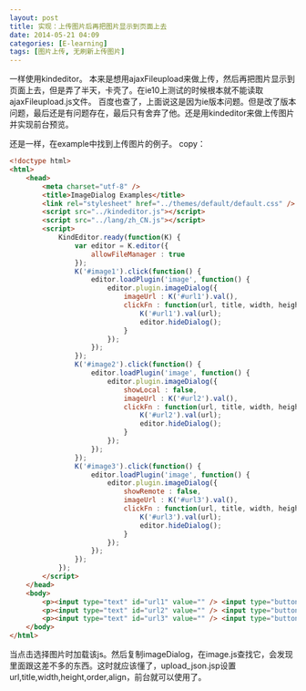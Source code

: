 ```yaml
---
layout: post
title: 实现：上传图片后再把图片显示到页面上去
date: 2014-05-21 04:09
categories: [E-learning]
tags: [图片上传, 无刷新上传图片]
---
```

一样使用kindeditor。
本来是想用ajaxFileupload来做上传，然后再把图片显示到页面上去，但是弄了半天，卡壳了。在ie10上测试的时候根本就不能读取ajaxFileupload.js文件。
百度也查了，上面说这是因为ie版本问题。但是改了版本问题，最后还是有问题存在，最后只有舍弃了他。还是用kindeditor来做上传图片并实现前台预览。

还是一样，在example中找到上传图片的例子。
copy：


```html
<!doctype html>
<html>
	<head>
		<meta charset="utf-8" />
		<title>ImageDialog Examples</title>
		<link rel="stylesheet" href="../themes/default/default.css" />
		<script src="../kindeditor.js"></script>
		<script src="../lang/zh_CN.js"></script>
		<script>
			KindEditor.ready(function(K) {
				var editor = K.editor({
					allowFileManager : true
				});
				K('#image1').click(function() {
					editor.loadPlugin('image', function() {
						editor.plugin.imageDialog({
							imageUrl : K('#url1').val(),
							clickFn : function(url, title, width, height, border, align) {
								K('#url1').val(url);
								editor.hideDialog();
							}
						});
					});
				});
				K('#image2').click(function() {
					editor.loadPlugin('image', function() {
						editor.plugin.imageDialog({
							showLocal : false,
							imageUrl : K('#url2').val(),
							clickFn : function(url, title, width, height, border, align) {
								K('#url2').val(url);
								editor.hideDialog();
							}
						});
					});
				});
				K('#image3').click(function() {
					editor.loadPlugin('image', function() {
						editor.plugin.imageDialog({
							showRemote : false,
							imageUrl : K('#url3').val(),
							clickFn : function(url, title, width, height, border, align) {
								K('#url3').val(url);
								editor.hideDialog();
							}
						});
					});
				});
			});
		</script>
	</head>
	<body>
		<p><input type="text" id="url1" value="" /> <input type="button" id="image1" value="选择图片" />（网络图片 + 本地上传）</p>
		<p><input type="text" id="url2" value="" /> <input type="button" id="image2" value="选择图片" />（网络图片）</p>
		<p><input type="text" id="url3" value="" /> <input type="button" id="image3" value="选择图片" />（本地上传）</p>
	</body>
</html>
```
当点击选择图片时加载该js。然后复制imageDialog，在image.js查找它，会发现里面跟这差不多的东西。这时就应该懂了，upload_json.jsp设置url,title,width,height,order,align，前台就可以使用了。
